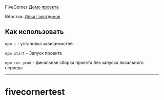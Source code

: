 FiveCorner
[Демо проекта](https://nivaiz.github.io/fivecornertest/build/index.html)

Вёрстка: [Илья Галятдинов](https://github.com/NivaiZ/)

## Как использовать

`npm i` - установка зависимостей.

`npm start` - Запуск проекта

`npm run prod` - финальная сборка проекта без запуска локального сервера.

---
# fivecornertest
